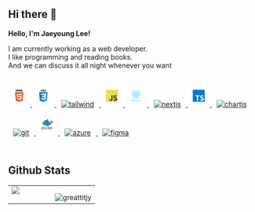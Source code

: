 ## Hi there 👋
 
<strong>Hello, I'm Jaeyoung Lee!</strong>

I am currently working as a web developer. <br/>
I like programming and reading books. <br/>
And we can discuss it all night whenever you want

<br/>

<div sttyle='float:left'>
<a
href="https://www.w3.org/html/" target="_blank" rel="noreferrer"> <img
src="https://raw.githubusercontent.com/devicons/devicon/master/icons/html5/html5-original-wordmark.svg"
alt="html5" width="25" height="25" style="margin: 10px" />
</a>
<a
href="https://www.w3schools.com/css/" target="_blank" rel="noreferrer"> <img
src="https://raw.githubusercontent.com/devicons/devicon/master/icons/css3/css3-original-wordmark.svg" alt="css3"
width="25" height="25" style="margin: 10px" /> 
</a> 
<a href="https://tailwindcss.com/" target="_blank" rel="noreferrer">
<img src="https://www.vectorlogo.zone/logos/tailwindcss/tailwindcss-icon.svg" alt="tailwind" width="25" height="25" style="margin: 10px" /> 
</a> 
<a href="https://developer.mozilla.org/en-US/docs/Web/JavaScript"
target="_blank" rel="noreferrer"> 
<img
src="https://raw.githubusercontent.com/devicons/devicon/master/icons/javascript/javascript-original.svg"
alt="javascript" width="25" height="25" style="margin: 10px" /> 
</a> 
<a
href="https://reactjs.org/" target="_blank" rel="noreferrer"> 
<img
src="https://raw.githubusercontent.com/devicons/devicon/master/icons/react/react-original-wordmark.svg"
alt="react" width="25" height="25" style="margin: 10px" />
</a> 
<a href="https://nextjs.org/" target="_blank" rel="noreferrer">
<img src="https://cdn.worldvectorlogo.com/logos/nextjs-2.svg" alt="nextjs" width="25" height="25" style="margin: 10px" /> 
</a> 
<a href="https://www.typescriptlang.org/" target="_blank" rel="noreferrer"> 
<img
src="https://raw.githubusercontent.com/devicons/devicon/master/icons/typescript/typescript-original.svg"
alt="typescript" width="25" height="25" style="margin: 10px" />
</a> 
<a href="https://www.chartjs.org" target="_blank" rel="noreferrer"> 
<img
src="https://www.chartjs.org/media/logo-title.svg" alt="chartjs" width="25" height="25" style="margin: 10px" />
</a>
<a
href="https://git-scm.com/" target="_blank" rel="noreferrer"> 
<img src="https://www.vectorlogo.zone/logos/git-scm/git-scm-icon.svg" alt="git" width="25" height="25" style="margin: 10px" /> 
</a>
<a href="https://www.docker.com/" target="_blank" rel="noreferrer"> 
<img src="https://raw.githubusercontent.com/devicons/devicon/master/icons/docker/docker-original-wordmark.svg"
alt="docker" width="25" height="25" style="margin: 10px" /> 
</a>
<a href="https://azure.microsoft.com/en-in/" target="_blank" rel="noreferrer"> 
<img
src="https://www.vectorlogo.zone/logos/microsoft_azure/microsoft_azure-icon.svg" alt="azure" width="25"height="25" style="margin: 10px" />
</a>  
<a href="https://www.figma.com/" target="_blank" rel="noreferrer">
<img src="https://www.vectorlogo.zone/logos/figma/figma-icon.svg" alt="figma" width="25" height="25" style="margin: 10px" /> 
</a>
</div>
<br/>


## Github Stats
<table>
<tr>
<td valign="top" width="50%">

<img src="https://github-readme-stats.vercel.app/api?username=greattitjy&show_icons=true&count_private=true&hide_border=true" align="left" style="width: 100%" />
</td>

<td valign="top" width="50%">

<img align="left" style="width: 100%"
src="https://github-readme-stats.vercel.app/api/top-langs?username=greattitjy&hide_border=true&layout=compact"
alt="greattitjy" />

</td>
</tr>
</table>  

<br/>  
